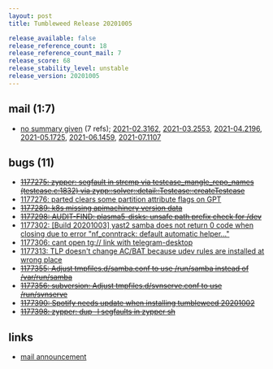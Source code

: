 ```yaml
---
layout: post
title: Tumbleweed Release 20201005

release_available: false
release_reference_count: 18
release_reference_count_mail: 7
release_score: 68
release_stability_level: unstable
release_version: 20201005
---
```


## mail (1:7)

- [no summary given](https://lists.opensuse.org/archives/list/factory@lists.opensuse.org/thread/7DEWSZT2KQHCG36GJ3B6BTBMSYWGESDW) (7 refs); [2021-02.3162](https://lists.opensuse.org/archives/list/factory@lists.opensuse.org/thread/7DEWSZT2KQHCG36GJ3B6BTBMSYWGESDW), [2021-03.2553](https://lists.opensuse.org/archives/list/factory@lists.opensuse.org/thread/7DEWSZT2KQHCG36GJ3B6BTBMSYWGESDW), [2021-04.2196](https://lists.opensuse.org/archives/list/factory@lists.opensuse.org/thread/7DEWSZT2KQHCG36GJ3B6BTBMSYWGESDW), [2021-05.1725](https://lists.opensuse.org/archives/list/factory@lists.opensuse.org/thread/7DEWSZT2KQHCG36GJ3B6BTBMSYWGESDW), [2021-06.1459](https://lists.opensuse.org/archives/list/factory@lists.opensuse.org/thread/7DEWSZT2KQHCG36GJ3B6BTBMSYWGESDW), [2021-07.1107](https://lists.opensuse.org/archives/list/factory@lists.opensuse.org/thread/7DEWSZT2KQHCG36GJ3B6BTBMSYWGESDW)

## bugs (11)

<!--more-->

- ~~[1177275: zypper: segfault in strcmp via testcase_mangle_repo_names (testcase.c:1832) via zypp::solver::detail::Testcase::createTestcase](https://bugzilla.opensuse.org/show_bug.cgi?id=1177275)~~
- [1177276: parted clears some partition attribute flags on GPT](https://bugzilla.opensuse.org/show_bug.cgi?id=1177276)
- ~~[1177289: k8s missing apimachinery version data](https://bugzilla.opensuse.org/show_bug.cgi?id=1177289)~~
- ~~[1177298: AUDIT-FIND: plasma5-disks: unsafe path prefix check for /dev](https://bugzilla.opensuse.org/show_bug.cgi?id=1177298)~~
- [1177302: \[Build 20201003\] yast2 samba does not return 0 code when closing due to error "nf_conntrack: default automatic helper..."](https://bugzilla.opensuse.org/show_bug.cgi?id=1177302)
- [1177306: cant open tg:// link with telegram-desktop](https://bugzilla.opensuse.org/show_bug.cgi?id=1177306)
- [1177313: TLP doesn't change AC/BAT because udev rules are installed at wrong place](https://bugzilla.opensuse.org/show_bug.cgi?id=1177313)
- ~~[1177355: Adjust tmpfiles.d/samba.conf to use /run/samba instead of /var/run/samba](https://bugzilla.opensuse.org/show_bug.cgi?id=1177355)~~
- ~~[1177356: subversion: Adjust tmpfiles.d/svnserve.conf to use /run/svnserve](https://bugzilla.opensuse.org/show_bug.cgi?id=1177356)~~
- ~~[1177390: Spotify needs update when installing tumbleweed 20201002](https://bugzilla.opensuse.org/show_bug.cgi?id=1177390)~~
- ~~[1177398: zypper: dup -l segfaults in zypper sh](https://bugzilla.opensuse.org/show_bug.cgi?id=1177398)~~



## links

- [mail announcement](https://lists.opensuse.org/archives/list/factory@lists.opensuse.org/thread/7DEWSZT2KQHCG36GJ3B6BTBMSYWGESDW)
